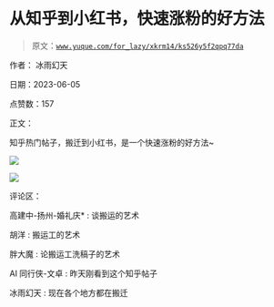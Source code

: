 # 从知乎到小红书，快速涨粉的好方法

> 原文：[`www.yuque.com/for_lazy/xkrm14/ks526y5f2qpq77da`](https://www.yuque.com/for_lazy/xkrm14/ks526y5f2qpq77da)

作者： 冰雨幻天

日期：2023-06-05

点赞数：157

正文：

知乎热门帖子，搬迁到小红书，是一个快速涨粉的好方法~

![](img/c45fc18f01f11f20b6d2a2df20383221.png)

![](img/714aa30c5dad75b7b186f6120c475b14.png)

评论区：

高建中-扬州-婚礼庆* : 谈搬运的艺术

胡洋 : 搬运工的艺术

胖大魔 : 论搬运工洗稿子的艺术

AI 同行侠-文卓 : 昨天刚看到这个知乎帖子

冰雨幻天 : 现在各个地方都在搬迁



